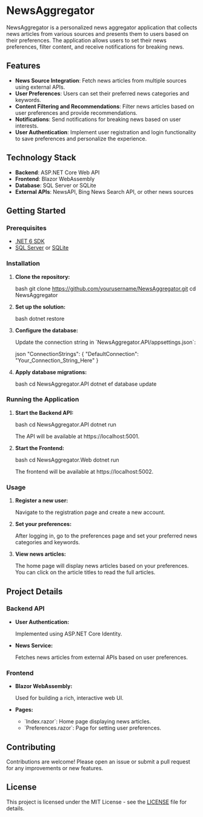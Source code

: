 
# NewsAggregator

NewsAggregator is a personalized news aggregator application that collects news articles from various sources and presents them to users based on their preferences. The application allows users to set their news preferences, filter content, and receive notifications for breaking news.

## Features

- **News Source Integration**: Fetch news articles from multiple sources using external APIs.
- **User Preferences**: Users can set their preferred news categories and keywords.
- **Content Filtering and Recommendations**: Filter news articles based on user preferences and provide recommendations.
- **Notifications**: Send notifications for breaking news based on user interests.
- **User Authentication**: Implement user registration and login functionality to save preferences and personalize the experience.

## Technology Stack

- **Backend**: ASP.NET Core Web API
- **Frontend**: Blazor WebAssembly
- **Database**: SQL Server or SQLite
- **External APIs**: NewsAPI, Bing News Search API, or other news sources

## Getting Started

### Prerequisites

- [.NET 6 SDK](https://dotnet.microsoft.com/download/dotnet/6.0)
- [SQL Server](https://www.microsoft.com/en-us/sql-server/sql-server-downloads) or [SQLite](https://www.sqlite.org/download.html)

### Installation

1. **Clone the repository:**

   bash
   git clone https://github.com/yourusername/NewsAggregator.git
   cd NewsAggregator
   

2. **Set up the solution:**

   bash
   dotnet restore
   

3. **Configure the database:**

   Update the connection string in \`NewsAggregator.API/appsettings.json\`:

   json
   "ConnectionStrings": {
     "DefaultConnection": "Your_Connection_String_Here"
   }
   

4. **Apply database migrations:**

   bash
   cd NewsAggregator.API
   dotnet ef database update
   

### Running the Application

1. **Start the Backend API:**

   bash
   cd NewsAggregator.API
   dotnet run

   The API will be available at https://localhost:5001.

2. **Start the Frontend:**

   bash
   cd NewsAggregator.Web
   dotnet run
   
   The frontend will be available at https://localhost:5002.

### Usage

1. **Register a new user:**

   Navigate to the registration page and create a new account.

2. **Set your preferences:**

   After logging in, go to the preferences page and set your preferred news categories and keywords.

3. **View news articles:**

   The home page will display news articles based on your preferences. You can click on the article titles to read the full articles.

## Project Details

### Backend API

- **User Authentication:**

  Implemented using ASP.NET Core Identity.

- **News Service:**

  Fetches news articles from external APIs based on user preferences.

### Frontend

- **Blazor WebAssembly:**

  Used for building a rich, interactive web UI.

- **Pages:**

  - \`Index.razor\`: Home page displaying news articles.
  - \`Preferences.razor\`: Page for setting user preferences.

## Contributing

Contributions are welcome! Please open an issue or submit a pull request for any improvements or new features.

## License

This project is licensed under the MIT License - see the [LICENSE](LICENSE) file for details.
